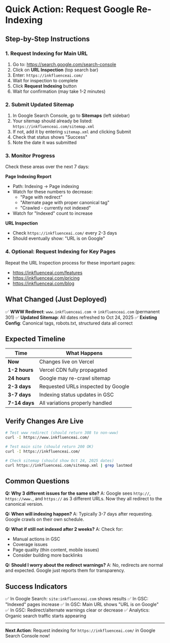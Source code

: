 # Quick Action: Request Google Re-Indexing

## Step-by-Step Instructions

### 1. Request Indexing for Main URL
1. Go to: https://search.google.com/search-console
2. Click on **URL Inspection** (top search bar)
3. Enter: `https://inkfluenceai.com/`
4. Wait for inspection to complete
5. Click **Request Indexing** button
6. Wait for confirmation (may take 1-2 minutes)

### 2. Submit Updated Sitemap
1. In Google Search Console, go to **Sitemaps** (left sidebar)
2. Your sitemap should already be listed: `https://inkfluenceai.com/sitemap.xml`
3. If not, add it by entering `sitemap.xml` and clicking Submit
4. Check that status shows "Success"
5. Note the date it was submitted

### 3. Monitor Progress
Check these areas over the next 7 days:

**Page Indexing Report**
- Path: Indexing → Page indexing
- Watch for these numbers to decrease:
  - "Page with redirect" 
  - "Alternate page with proper canonical tag"
  - "Crawled - currently not indexed"
- Watch for "Indexed" count to increase

**URL Inspection**
- Check `https://inkfluenceai.com/` every 2-3 days
- Should eventually show: "URL is on Google"

### 4. Optional: Request Indexing for Key Pages
Repeat the URL Inspection process for these important pages:
- https://inkfluenceai.com/features
- https://inkfluenceai.com/pricing  
- https://inkfluenceai.com/blog

## What Changed (Just Deployed)

✅ **WWW Redirect**: `www.inkfluenceai.com` → `inkfluenceai.com` (permanent 301)
✅ **Updated Sitemap**: All dates refreshed to Oct 24, 2025
✅ **Existing Config**: Canonical tags, robots.txt, structured data all correct

## Expected Timeline

| Time | What Happens |
|------|--------------|
| **Now** | Changes live on Vercel |
| **1-2 hours** | Vercel CDN fully propagated |
| **24 hours** | Google may re-crawl sitemap |
| **2-3 days** | Requested URLs inspected by Google |
| **3-7 days** | Indexing status updates in GSC |
| **7-14 days** | All variations properly handled |

## Verify Changes Are Live

```bash
# Test www redirect (should return 308 to non-www)
curl -I https://www.inkfluenceai.com/

# Test main site (should return 200 OK)
curl -I https://inkfluenceai.com/

# Check sitemap (should show Oct 24, 2025 dates)
curl https://inkfluenceai.com/sitemap.xml | grep lastmod
```

## Common Questions

**Q: Why 3 different issues for the same site?**
A: Google sees `http://`, `https://www.`, and `https://` as 3 different URLs. Now they all redirect to the canonical version.

**Q: When will indexing happen?**
A: Typically 3-7 days after requesting. Google crawls on their own schedule.

**Q: What if still not indexed after 2 weeks?**
A: Check for:
- Manual actions in GSC
- Coverage issues
- Page quality (thin content, mobile issues)
- Consider building more backlinks

**Q: Should I worry about the redirect warnings?**
A: No, redirects are normal and expected. Google just reports them for transparency.

## Success Indicators

✅ In Google Search: `site:inkfluenceai.com` shows results
✅ In GSC: "Indexed" pages increase
✅ In GSC: Main URL shows "URL is on Google"  
✅ In GSC: Redirect/alternate warnings clear or decrease
✅ Analytics: Organic search traffic starts appearing

---

**Next Action**: Request indexing for `https://inkfluenceai.com/` in Google Search Console now!

